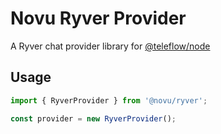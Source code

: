 # Novu Ryver Provider

A Ryver chat provider library for [@teleflow/node](https://github.com/khulnasoft/teleflow)

## Usage

```javascript
import { RyverProvider } from '@novu/ryver';

const provider = new RyverProvider();
```
